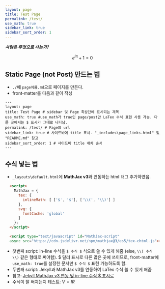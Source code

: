 ```yaml
---
layout: page
title: Test Page
permalink: /test/
use_math: true
sidebar_link: true
sidebar_sort_order: 1
---
```


***사람은 무엇으로 사는가?***  

$$ e^{i \pi} + 1 = 0 $$

## Static Page (not Post) 만드는 법
- `./`에 `page이름.md`으로 페이지를 만든다.
- front-matter를 다음과 같이 작성

```
---
layout: page
title: Test Page # sidebar 및 Page 최상단에 표시되는 제목
use_math: true #use_math가 true인 page/post만 LaTex 수식 표현 사용 가능. 다른 곳에서는 $ 표시가 그대로 나타남.
permalink: /test/ # Page의 url
sidebar_link: true # 사이드바에 title 표시. "_includes\page_links.html" 및 "README.md" 참고
sidebar_sort_order: 1 # 사이드바 title 배치 순서
---
```

## 수식 넣는 법
- `_layouts\default.html`에 **MathJax v3**와 연동하는 html 태그 추가하였음.
```html       
  <script>
    MathJax = {
      tex: {
        inlineMath: [ ['$', '$'], ['\\(', '\\)'] ]
      },
      svg: {
        fontCache: 'global'
      }
    };
  </script>
  
  <script type="text/javascript" id="MathJax-script" 
  async src="https://cdn.jsdelivr.net/npm/mathjax@3/es5/tex-chtml.js"></script>
```
- 첫번째 script: in-line 수식을 `$ 수식 $` 식으로 쓸 수 있게 해줌 (else, `\\( 수식 \\)` 같은 형태로 써야함). \$ 달러 표시로 다른 많은 곳에 쓰이므로, front-matter에 `use_math: true`를 설정한 문서만 `$ 수식 $` 표현 가능하도록 함.
- 두번째 script: Jekyll과 MathJax v3를 연동하여 LaTex 수식 쓸 수 있게 해줌
- 참고: [Jekyll MathJax v3 연동 및 in-line 수식 \$ 표시로](https://www.bodunhu.com/blog/posts/add-mathjax-v3-support-to-jekyll-and-hugo/)
- 수식이 잘 써지는지 테스트: $V = IR$

